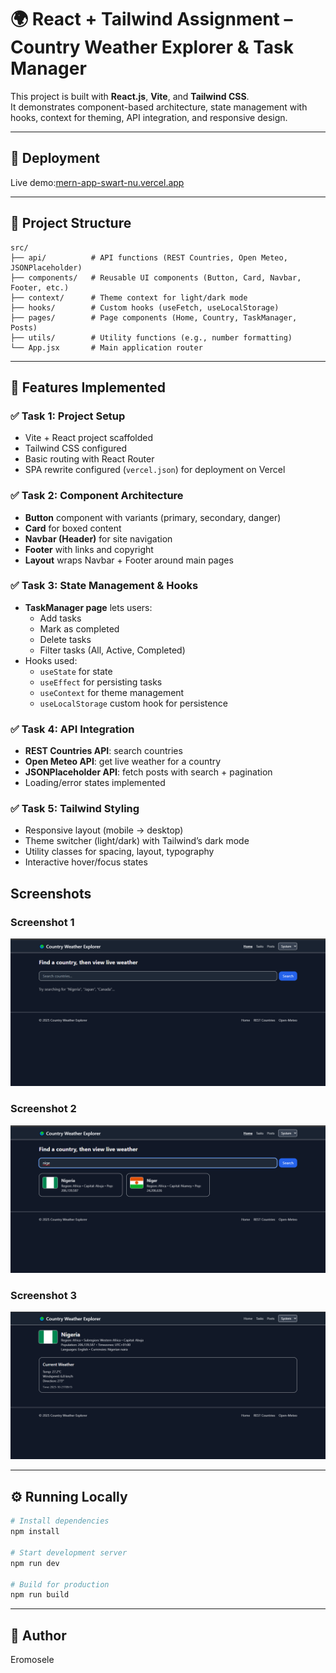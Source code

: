 # 🌍 React + Tailwind Assignment – Country Weather Explorer & Task Manager

This project is built with **React.js**, **Vite**, and **Tailwind CSS**.  
It demonstrates component-based architecture, state management with hooks, context for theming, API integration, and responsive design.

---

## 🚀 Deployment
Live demo:[mern-app-swart-nu.vercel.app](https://mern-app-swart-nu.vercel.app/)

---

## 📂 Project Structure
```
src/
├── api/          # API functions (REST Countries, Open Meteo, JSONPlaceholder)
├── components/   # Reusable UI components (Button, Card, Navbar, Footer, etc.)
├── context/      # Theme context for light/dark mode
├── hooks/        # Custom hooks (useFetch, useLocalStorage)
├── pages/        # Page components (Home, Country, TaskManager, Posts)
├── utils/        # Utility functions (e.g., number formatting)
└── App.jsx       # Main application router
```

---

## 🧪 Features Implemented

### ✅ Task 1: Project Setup
- Vite + React project scaffolded
- Tailwind CSS configured
- Basic routing with React Router
- SPA rewrite configured (`vercel.json`) for deployment on Vercel

### ✅ Task 2: Component Architecture
- **Button** component with variants (primary, secondary, danger)
- **Card** for boxed content
- **Navbar (Header)** for site navigation
- **Footer** with links and copyright
- **Layout** wraps Navbar + Footer around main pages

### ✅ Task 3: State Management & Hooks
- **TaskManager page** lets users:
  - Add tasks
  - Mark as completed
  - Delete tasks
  - Filter tasks (All, Active, Completed)
- Hooks used:
  - `useState` for state
  - `useEffect` for persisting tasks
  - `useContext` for theme management
  - `useLocalStorage` custom hook for persistence

### ✅ Task 4: API Integration
- **REST Countries API**: search countries
- **Open Meteo API**: get live weather for a country
- **JSONPlaceholder API**: fetch posts with search + pagination
- Loading/error states implemented

### ✅ Task 5: Tailwind Styling
- Responsive layout (mobile → desktop)
- Theme switcher (light/dark) with Tailwind’s dark mode
- Utility classes for spacing, layout, typography
- Interactive hover/focus states

## Screenshots

### Screenshot 1
![Screenshot 1](./screenshots/Screenshot1.png)

### Screenshot 2
![Screenshot 2](./screenshots/Screenshot2.png)

### Screenshot 3
![Screenshot 3](./screenshots/Screenshot3.png)


---

## ⚙️ Running Locally
```bash
# Install dependencies
npm install

# Start development server
npm run dev

# Build for production
npm run build
```

---

## 👤 Author
Eromosele
